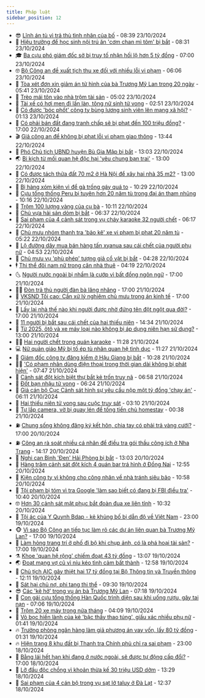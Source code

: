 ```yaml
---
title: Pháp luật
sidebar_position: 12
---
```


<!-- vnexpress-phap-luat:START -->
- 😎 [Lĩnh án tù vì trả thù tình nhân của bố](https://vnexpress.net/linh-an-tu-vi-tra-thu-tinh-nhan-cua-bo-4807471.html) - 08:39 23/10/2024
- 🥰 [Hiệu trưởng để học sinh nội trú ăn &#39;cơm chan mì tôm&#39; bị bắt](https://vnexpress.net/hieu-truong-de-hoc-sinh-noi-tru-an-com-chan-mi-tom-bi-bat-4807527.html) - 08:31 23/10/2024
- 🎓 [Ba cựu phó giám đốc sở bị truy tố nhận hối lộ hơn 5 tỷ đồng](https://vnexpress.net/ba-cuu-pho-giam-doc-so-bi-truy-to-nhan-hoi-lo-hon-5-ty-dong-4807514.html) - 07:00 23/10/2024
- 🤓 [Bộ Công an đề xuất tịch thu xe đối với nhiều lỗi vi phạm](https://vnexpress.net/bo-cong-an-de-xuat-tich-thu-xe-doi-voi-nhieu-loi-vi-pham-4807442.html) - 06:06 23/10/2024
- 🎊 [Tòa xét đơn xin giảm án tử hình của bà Trương Mỹ Lan trong 20 ngày](https://vnexpress.net/toa-xet-don-xin-giam-an-tu-hinh-cua-ba-truong-my-lan-trong-20-ngay-4807487.html) - 05:41 23/10/2024
- 🙉 [Trèo mái tôn vào nhà trộm tài sản](https://video.vnexpress.net/treo-mai-ton-vao-nha-trom-tai-san-4807241.html) - 05:02 23/10/2024
- 🤡 [Tài xế có hơi men đi lấn làn, tông nữ sinh tử vong](https://vnexpress.net/tai-xe-co-hoi-men-di-lan-lan-tong-nu-sinh-tu-vong-4807312.html) - 02:51 23/10/2024
- 🗽 [Có được &#39;bóc phốt&#39; công ty bùng lương sinh viên lên mạng xã hội?](https://vnexpress.net/co-duoc-boc-phot-cong-ty-bung-luong-sinh-vien-len-mang-xa-hoi-4807030.html) - 01:13 23/10/2024
- 🌋 [Có phải bán đất đang tranh chấp sẽ bị phạt đến 100 triệu đồng?](https://vnexpress.net/ban-dat-dang-tranh-chap-bi-phat-den-100-trieu-dong-4805913.html) - 17:00 22/10/2024
- 🎬 [Giả công an để không bị phạt lỗi vi phạm giao thông](https://vnexpress.net/gia-cong-an-de-khong-bi-phat-loi-vi-pham-giao-thong-4807214.html) - 13:44 22/10/2024
- 💯 [Phó Chủ tịch UBND huyện Bù Gia Mập bị bắt](https://vnexpress.net/pho-chu-tich-ubnd-huyen-bu-gia-map-bi-bat-4807208.html) - 13:03 22/10/2024
- 🌏 [Bi kịch từ mối quan hệ độc hại &#39;yêu chung bạn trai&#39;](https://vnexpress.net/an-mang-trong-nha-nghi-vi-yeu-chung-ban-trai-4807185.html) - 13:00 22/10/2024
- 🌊 [Có được tách thửa đất 70 m2 ở Hà Nội để xây hai nhà 35 m2?](https://vnexpress.net/co-duoc-tach-thua-dat-70-m2-o-ha-noi-de-xay-hai-nha-35-m2-4806769.html) - 13:00 22/10/2024
- 💂 [Bị hàng xóm kiện vì để gà trống gáy quá to](https://vnexpress.net/bi-hang-xom-kien-vi-de-ga-trong-gay-qua-to-4807113.html) - 10:29 22/10/2024
- 🎡 [Cựu tổng thống Peru bị tuyên hơn 20 năm tù trong đại án tham nhũng](https://vnexpress.net/cuu-tong-thong-peru-bi-tuyen-hon-20-nam-tu-trong-dai-an-tham-nhung-4807162.html) - 10:16 22/10/2024
- 🫶 [Trộm 100 lượng vàng của cụ bà](https://vnexpress.net/trom-100-luong-vang-cua-cu-ba-4807159.html) - 10:11 22/10/2024
- 🐲 [Chủ vựa hải sản dỏm bị bắt](https://vnexpress.net/chu-vua-hai-san-dom-bi-bat-4807041.html) - 06:37 22/10/2024
- 🚀 [Sai phạm của 4 cảnh sát trong vụ cháy karaoke 32 người chết](https://vnexpress.net/sai-pham-cua-4-canh-sat-trong-vu-chay-karaoke-32-nguoi-chet-4807016.html) - 06:17 22/10/2024
- 🎊 [Chủ mưu nhóm thanh tra &#39;bảo kê&#39; xe vi phạm bị phạt 20 năm tù](https://vnexpress.net/chu-muu-nhom-thanh-tra-bao-ke-xe-vi-pham-bi-phat-20-nam-tu-4806999.html) - 05:22 22/10/2024
- 🤗 [Lộ đường dây mua bán hàng tấn xyanua sau cái chết của người phụ nữ](https://vnexpress.net/lo-duong-day-mua-ban-hang-tan-xyanua-sau-cai-chet-cua-nguoi-phu-nu-4806948.html) - 04:53 22/10/2024
- 🗽 [Chủ mưu vụ &#39;phù phép&#39; tượng giả cổ vật bị bắt](https://vnexpress.net/chu-muu-vu-phu-phep-tuong-gia-co-vat-bi-bat-4806994.html) - 04:28 22/10/2024
- 🕴 [Thi thể đôi nam nữ trong căn nhà thuê](https://vnexpress.net/thi-the-doi-nam-nu-trong-can-nha-thue-4806980.html) - 04:19 22/10/2024
- 🌜 [Người nước ngoài bị nhầm là cướp vì bất đồng ngôn ngữ](https://vnexpress.net/nguoi-nuoc-ngoai-bi-nham-la-cuop-vi-bat-dong-ngon-ngu-4806798.html) - 17:00 21/10/2024
- 🧑‍🏫 [Đòn trả thù người đàn bà lăng nhăng](https://vnexpress.net/don-tra-thu-nguoi-dan-ba-lang-nhang-4806750.html) - 17:00 21/10/2024
- 🦩 [VKSND Tối cao: Cần xử lý nghiêm chủ mưu trong án kinh tế](https://vnexpress.net/vksnd-toi-cao-can-xu-ly-nghiem-chu-muu-trong-an-kinh-te-4806623.html) - 17:00 21/10/2024
- 💼 [Lấy lại nhà thế nào khi người được nhờ đứng tên đột ngột qua đời?](https://vnexpress.net/lay-lai-nha-the-nao-khi-nguoi-duoc-nho-dung-ten-dot-ngot-qua-doi-4803833.html) - 17:00 21/10/2024
- 💫 [11 người bị bắt sau cái chết của hai thiếu niên](https://vnexpress.net/11-nguoi-bi-bat-sau-cai-chet-cua-hai-thieu-nien-4806807.html) - 14:34 21/10/2024
- 🦅 [Từ 2025, ôtô và xe máy loại nào không bị áp dụng niên hạn sử dụng?](https://vnexpress.net/tu-2025-oto-va-xe-may-loai-nao-khong-bi-ap-dung-nien-han-su-dung-4805912.html) - 13:00 21/10/2024
- 🧑‍💻 [Hai người chết trong quán karaoke](https://vnexpress.net/hai-nguoi-chet-trong-quan-karaoke-4806779.html) - 11:28 21/10/2024
- 💻 [Nữ quản giáo Mỹ bị tố ép tù nhân quan hệ tình dục](https://vnexpress.net/nu-quan-giao-bi-to-cuong-ep-tu-nhan-quan-he-tinh-duc-4806776.html) - 11:27 21/10/2024
- 🤠 [Giám đốc công ty đăng kiểm ở Hậu Giang bị bắt](https://vnexpress.net/giam-doc-cong-ty-dang-kiem-o-hau-giang-bi-bat-4806730.html) - 10:28 21/10/2024
- 🧑‍🏫 [&#39;Có phạm nhân dùng điện thoại trong thời gian dài không bị phát hiện&#39;](https://vnexpress.net/co-pham-nhan-dung-dien-thoai-trong-thoi-gian-dai-khong-bi-phat-hien-4806600.html) - 07:47 21/10/2024
- 🌈 [Cảnh sát đột kích biệt thự bắt kẻ trốn truy nã](https://vnexpress.net/canh-sat-dot-kich-biet-thu-bat-ke-tron-truy-na-4806598.html) - 06:58 21/10/2024
- 🌮 [Đốt bạn nhậu tử vong](https://vnexpress.net/dot-ban-nhau-tu-vong-4806595.html) - 06:24 21/10/2024
- 🐲 [Giả cán bộ Cục Cảnh sát hình sự yêu cầu nộp một tỷ đồng &#39;chạy án&#39;](https://vnexpress.net/gia-can-bo-cuc-canh-sat-hinh-su-yeu-cau-nop-mot-ty-dong-chay-an-4806501.html) - 06:11 21/10/2024
- 🧰 [Hai thiếu niên tử vong sau cuộc truy sát](https://vnexpress.net/hai-thieu-nien-tu-vong-sau-cuoc-truy-sat-4806479.html) - 03:10 21/10/2024
- 💄 [Tự lắp camera, vờ bị quay lén để tống tiền chủ homestay](https://vnexpress.net/tu-lap-camera-vo-bi-quay-len-de-tong-tien-homestay-4806366.html) - 00:38 21/10/2024
- ⛽️ [Chung sống không đăng ký kết hôn, chia tay có phải trả vàng cưới?](https://vnexpress.net/chung-song-khong-dang-ky-ket-hon-chia-tay-co-phai-tra-vang-cuoi-4805204.html) - 17:00 20/10/2024
- ⛽️ [Công an rà soát nhiều cá nhân để điều tra gói thầu công ích ở Nha Trang](https://vnexpress.net/cong-an-ra-soat-nhieu-ca-nhan-de-dieu-tra-goi-thau-cong-ich-o-nha-trang-4806339.html) - 14:17 20/10/2024
- 💂 [Nghi can Bình &#39;Đen&#39; Hải Phòng bị bắt](https://vnexpress.net/nghi-can-binh-den-hai-phong-bi-bat-4806319.html) - 13:03 20/10/2024
- 🤔 [Hàng trăm cảnh sát đột kích 4 quán bar trá hình ở Đồng Nai](https://vnexpress.net/hang-tram-canh-sat-dot-kich-4-quan-bar-tra-hinh-o-dong-nai-4806331.html) - 12:55 20/10/2024
- 🧐 [Kiện công ty vì không cho công nhân về nhà tránh siêu bão](https://vnexpress.net/kien-cong-ty-vi-khong-cho-cong-nhan-ve-nha-tranh-sieu-bao-4806275.html) - 10:58 20/10/2024
- 🎃 [Tội phạm bị tóm vì tra Google &#39;làm sao biết có đang bị FBI điều tra&#39;](https://vnexpress.net/toi-pham-bi-tom-vi-tra-google-lam-sao-biet-co-dang-bi-fbi-dieu-tra-4806301.html) - 10:40 20/10/2024
- 🤓 [Hơn 30 cảnh sát mật phục bắt đoàn đua xe liên tỉnh](https://vnexpress.net/hon-30-canh-sat-mat-phuc-bat-doan-dua-xe-lien-tinh-4806313.html) - 10:32 20/10/2024
- 💃 [Tội ác của Y Quynh Bdap - kẻ khủng bố bị dẫn độ về Việt Nam](https://vnexpress.net/toi-ac-cua-y-quynh-bdap-ke-khung-bo-bi-dan-do-ve-viet-nam-4805756.html) - 23:00 19/10/2024
- 🐵 [Vì sao Bộ Công an tiếp tục làm rõ các dự án liên quan bà Trương Mỹ Lan?](https://vnexpress.net/vi-sao-bo-cong-an-tiep-tuc-lam-ro-cac-du-an-lien-quan-ba-truong-my-lan-4805967.html) - 17:00 19/10/2024
- 🤖 [Làm hỏng trang trí ở phố đi bộ khi chụp ảnh, có là phá hoại tài sản?](https://vnexpress.net/lam-hong-trang-tri-o-pho-di-bo-khi-chup-anh-co-la-pha-hoai-tai-san-4804812.html) - 17:00 19/10/2024
- ⚗️ [Khoe &#39;quan hệ rộng&#39; chiếm đoạt 43 tỷ đồng](https://vnexpress.net/khoe-quan-he-rong-chiem-doat-43-ty-dong-4806081.html) - 13:07 19/10/2024
- 🌏 [Đoạt mạng vợ cũ vì níu kéo tình cảm bất thành](https://vnexpress.net/doat-mang-vo-cu-vi-niu-keo-tinh-cam-bat-thanh-4806123.html) - 12:58 19/10/2024
- 🦆 [Chủ tịch AIC gây thiệt hại 17 tỷ đồng tại Bộ Thông tin và Truyền thông](https://vnexpress.net/chu-tich-aic-gay-thiet-hai-17-ty-dong-tai-bo-thong-tin-va-truyen-thong-4806126.html) - 12:11 19/10/2024
- 🐎 [Sát hại chủ nợ, phi tang thi thể](https://vnexpress.net/sat-hai-chu-no-phi-tang-thi-the-4806104.html) - 09:30 19/10/2024
- 😎 [Các &#39;kẽ hở&#39; trong vụ án bà Trương Mỹ Lan](https://vnexpress.net/cac-ke-ho-trong-vu-an-ba-truong-my-lan-4806056.html) - 07:18 19/10/2024
- 💪 [Con gái cựu tổng thống Hàn Quốc trình diện sau khi uống rượu, gây tai nạn](https://vnexpress.net/con-gai-cuu-tong-thong-han-quoc-trinh-dien-sau-khi-uong-ruou-gay-tai-nan-4806069.html) - 07:06 19/10/2024
- 🤡 [Trộm 20 xe máy trong nửa tháng](https://vnexpress.net/trom-20-xe-may-trong-nua-thang-4805989.html) - 04:09 19/10/2024
- 🌁 [Vỏ bọc hiền lành của kẻ &#39;bậc thầy thao túng&#39;, giấu xác nhiều phụ nữ](https://vnexpress.net/vo-boc-hien-lanh-cua-ke-giau-xac-phu-nu-trong-thung-go-4805851.html) - 01:41 19/10/2024
- 🔥 [Trưởng phòng ngân hàng làm giả phương án vay vốn, lấy 80 tỷ đồng](https://vnexpress.net/truong-phong-ngan-hang-lam-gia-phuong-an-vay-von-lay-80-ty-dong-4805928.html) - 01:31 19/10/2024
- 🔥 [Hiện trạng 8 khu đất bị Thanh tra Chính phủ chỉ ra sai phạm](https://vnexpress.net/hien-trang-8-khu-dat-bi-thanh-tra-chinh-phu-chi-ra-sai-pham-4804828.html) - 23:00 18/10/2024
- 👺 [Bằng lái hết hạn khi đang ở nước ngoài, sẽ được tự động cấp đổi?](https://vnexpress.net/bang-lai-het-han-khi-dang-o-nuoc-ngoai-se-duoc-tu-dong-cap-doi-4804807.html) - 17:00 18/10/2024
- 🎊 [Lỡ đầu độc chồng vì khoản thừa kế 30 triệu USD dởm](https://vnexpress.net/lo-dau-doc-chong-vi-khoan-thua-ke-30-trieu-usd-dom-4805830.html) - 13:29 18/10/2024
- 🎊 [Sai phạm của 4 cán bộ trong vụ sạt lở taluy ở Đà Lạt](https://vnexpress.net/sai-pham-cua-4-can-bo-trong-vu-sat-lo-taluy-o-da-lat-4805857.html) - 12:37 18/10/2024<!-- vnexpress-phap-luat:END -->
